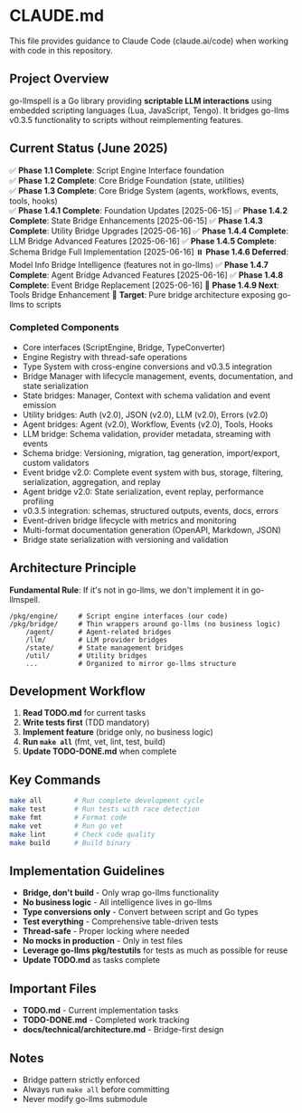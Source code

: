 # CLAUDE.md

This file provides guidance to Claude Code (claude.ai/code) when working with code in this repository.

## Project Overview

go-llmspell is a Go library providing **scriptable LLM interactions** using embedded scripting languages (Lua, JavaScript, Tengo). It bridges go-llms v0.3.5 functionality to scripts without reimplementing features.

## Current Status (June 2025)

✅ **Phase 1.1 Complete**: Script Engine Interface foundation  
✅ **Phase 1.2 Complete**: Core Bridge Foundation (state, utilities)  
✅ **Phase 1.3 Complete**: Core Bridge System (agents, workflows, events, tools, hooks)  
✅ **Phase 1.4.1 Complete**: Foundation Updates [2025-06-15]
✅ **Phase 1.4.2 Complete**: State Bridge Enhancements [2025-06-15]
✅ **Phase 1.4.3 Complete**: Utility Bridge Upgrades [2025-06-16]
✅ **Phase 1.4.4 Complete**: LLM Bridge Advanced Features [2025-06-16]
✅ **Phase 1.4.5 Complete**: Schema Bridge Full Implementation [2025-06-16]
⏸️ **Phase 1.4.6 Deferred**: Model Info Bridge Intelligence (features not in go-llms)
✅ **Phase 1.4.7 Complete**: Agent Bridge Advanced Features [2025-06-16]
✅ **Phase 1.4.8 Complete**: Event Bridge Replacement [2025-06-16]
🚧 **Phase 1.4.9 Next**: Tools Bridge Enhancement
🎯 **Target**: Pure bridge architecture exposing go-llms to scripts

### Completed Components
- Core interfaces (ScriptEngine, Bridge, TypeConverter)
- Engine Registry with thread-safe operations
- Type System with cross-engine conversions and v0.3.5 integration
- Bridge Manager with lifecycle management, events, documentation, and state serialization
- State bridges: Manager, Context with schema validation and event emission
- Utility bridges: Auth (v2.0), JSON (v2.0), LLM (v2.0), Errors (v2.0)
- Agent bridges: Agent (v2.0), Workflow, Events (v2.0), Tools, Hooks
- LLM bridge: Schema validation, provider metadata, streaming with events
- Schema bridge: Versioning, migration, tag generation, import/export, custom validators
- Event bridge v2.0: Complete event system with bus, storage, filtering, serialization, aggregation, and replay
- Agent bridge v2.0: State serialization, event replay, performance profiling
- v0.3.5 integration: schemas, structured outputs, events, docs, errors
- Event-driven bridge lifecycle with metrics and monitoring
- Multi-format documentation generation (OpenAPI, Markdown, JSON)
- Bridge state serialization with versioning and validation

## Architecture Principle

**Fundamental Rule**: If it's not in go-llms, we don't implement it in go-llmspell.

```
/pkg/engine/     # Script engine interfaces (our code)
/pkg/bridge/     # Thin wrappers around go-llms (no business logic)
    /agent/      # Agent-related bridges
    /llm/        # LLM provider bridges  
    /state/      # State management bridges
    /util/       # Utility bridges
    ...          # Organized to mirror go-llms structure
```

## Development Workflow

1. **Read TODO.md** for current tasks
2. **Write tests first** (TDD mandatory)
3. **Implement feature** (bridge only, no business logic)
4. **Run `make all`** (fmt, vet, lint, test, build)
5. **Update TODO-DONE.md** when complete

## Key Commands

```bash
make all        # Run complete development cycle
make test       # Run tests with race detection
make fmt        # Format code
make vet        # Run go vet
make lint       # Check code quality
make build      # Build binary
```

## Implementation Guidelines

- **Bridge, don't build** - Only wrap go-llms functionality
- **No business logic** - All intelligence lives in go-llms
- **Type conversions only** - Convert between script and Go types
- **Test everything** - Comprehensive table-driven tests
- **Thread-safe** - Proper locking where needed
- **No mocks in production** - Only in test files
- **Leverage go-llms pkg/testutils** for tests as much as possible for reuse
- **Update TODO.md** as tasks complete

## Important Files

- **TODO.md** - Current implementation tasks
- **TODO-DONE.md** - Completed work tracking
- **docs/technical/architecture.md** - Bridge-first design

## Notes

- Bridge pattern strictly enforced
- Always run `make all` before committing
- Never modify go-llms submodule